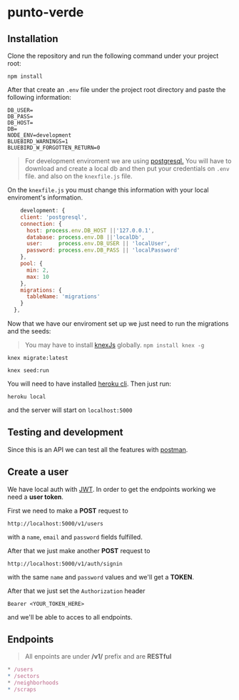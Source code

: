 # punto-verde

## Installation

Clone the repository and run the following command under your project root:

```shell
npm install
```
After that create an `.env` file under the project root directory and paste the following information:

```
DB_USER=
DB_PASS=
DB_HOST=
DB=
NODE_ENV=development
BLUEBIRD_WARNINGS=1
BLUEBIRD_W_FORGOTTEN_RETURN=0
```

> For development enviroment we are using [postgresql.](https://www.postgresql.org/download/)
> You will have to download and create a local db and then put your credentials on `.env` file.
> and also on the `knexfile.js` file.

On the `knexfile.js` you must change this information with your local enviroment's information.

```javascript
	development: {
    client: 'postgresql',
    connection: {
      host: process.env.DB_HOST ||'127.0.0.1',
      database: process.env.DB ||'localDb',
      user:     process.env.DB_USER || 'localUser',
      password: process.env.DB_PASS || 'localPassword'
    },
    pool: {
      min: 2,
      max: 10
    },
    migrations: {
      tableName: 'migrations'
    }
  },
```

Now that we have our enviroment set up we just need to run the migrations and the seeds:

> You may have to install [knexJs](http://knexjs.org/) globally.
> `npm install knex -g`

```shell
knex migrate:latest
```

```shell
knex seed:run
```

You will need to have installed [heroku cli](https://devcenter.heroku.com/articles/heroku-cli). Then just run:

```shell
heroku local
```

and the server will start on `localhost:5000`

## Testing and development

Since this is an API we can test all the features with [postman](https://www.getpostman.com/).


## Create a user

We have local auth with [JWT](https://jwt.io/). In order to get the endpoints working we need a __user token__.

First we need to make a __POST__ request to

```shell
http://localhost:5000/v1/users
```

with a `name`, `email` and `password` fields fulfilled.

After that we just make another __POST__ request to

```shell
http://localhost:5000/v1/auth/signin
```

with the same `name` and `password` values and we'll get a __TOKEN__.

After that we just set the `Authorization` header

```shell
Bearer <YOUR_TOKEN_HERE>
```

and we'll be able to acces to all endpoints.

## Endpoints

> All enpoints are under __/v1/__ prefix and are __RESTful__

```javascript
* /users
* /sectors
* /neighborhoods
* /scraps
```